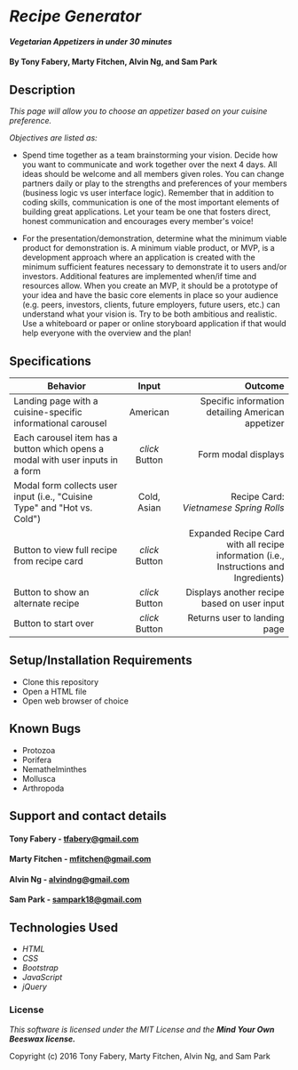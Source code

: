 # _Recipe Generator_

#### _Vegetarian Appetizers in under 30 minutes_

#### By **Tony Fabery**, **Marty Fitchen**, **Alvin Ng**, and **Sam Park**


## Description

_This page will allow you to choose an appetizer based on your cuisine preference._

_Objectives are listed as:_
* Spend time together as a team brainstorming your vision. Decide how you want to communicate and work together over the next 4 days. All ideas should be welcome and all members given roles. You can change partners daily or play to the strengths and preferences of your members (business logic vs user interface logic). Remember that in addition to coding skills, communication is one of the most important elements of building great applications. Let your team be one that fosters direct, honest communication and encourages every member's voice!

* For the presentation/demonstration, determine what the minimum viable product for demonstration is. A minimum viable product, or MVP, is a development approach where an application is created with the minimum sufficient features necessary to demonstrate it to users and/or investors. Additional features are implemented when/if time and resources allow. When you create an MVP, it should be a prototype of your idea and have the basic core elements in place so your audience (e.g. peers, investors, clients, future employers, future users, etc.) can understand what your vision is. Try to be both ambitious and realistic. Use a whiteboard or paper or online storyboard application if that would help everyone with the overview and the plan!



## Specifications
| Behavior        | Input           | Outcome  |
| ------------- |:-------------:| -----:|
| Landing page with a cuisine-specific informational carousel | American | Specific information detailing American appetizer |
| Each carousel item has a button which opens a modal with user inputs in a form | *click* Button | Form modal displays |
| Modal form collects user input (i.e., "Cuisine Type" and "Hot vs. Cold") | Cold, Asian | Recipe Card: *Vietnamese Spring Rolls*|
| Button to view full recipe from recipe card | *click* Button | Expanded Recipe Card with all recipe information (i.e., Instructions and Ingredients) |
| Button to show an alternate recipe | *click* Button | Displays another recipe based on user input |
| Button to start over | *click* Button | Returns user to landing page |


## Setup/Installation Requirements

* Clone this repository
* Open a HTML file
* Open web browser of choice

## Known Bugs
* Protozoa
* Porifera
* Nemathelminthes
* Mollusca
* Arthropoda


## Support and contact details

####  Tony Fabery - [tfabery@gmail.com](tfabery@gmail.com!)

####  Marty Fitchen - [mfitchen@gmail.com](mfitchen@gmail.com!)

####  Alvin Ng - [alvindng@gmail.com](alvindng@gmail.com!)

####  Sam Park - [sampark18@gmail.com](sampark18@gmail.com!)

## Technologies Used

* _HTML_
* _CSS_
* _Bootstrap_
* _JavaScript_
* _jQuery_

### License

*This software is licensed under the MIT License and the **_Mind Your Own Beeswax license._***

Copyright (c) 2016 Tony Fabery, Marty Fitchen, Alvin Ng, and Sam Park
